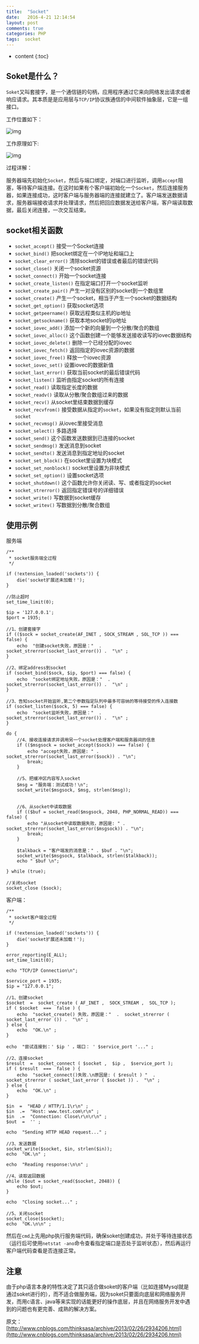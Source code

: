 ```yaml
---
title:  "Socket"
date:   2016-4-21 12:14:54
layout: post
comments: true
categories: PHP
tags:  socket
---
```


* content
{:toc}

## Soket是什么？

`Soket`又叫套接字，是一个通信链的句柄，应用程序通过它来向网络发出请求或者响应请求。其本质是是应用层与`TCP/IP`协议族通信的中间软件抽象层，它是一组接口。

工作位置如下：


![img](/static/img/socket1.jpg)


工作原理如下:

![img](/static/img/socket2.jpg)

过程详解：

服务器端先初始化`Socket`，然后与端口绑定，对端口进行监听，调用`accept`阻塞，等待客户端连接。在这时如果有个客户端初始化一个`Socket`，然后连接服务器，如果连接成功，这时客户端与服务器端的连接就建立了。客户端发送数据请求，服务器端接收请求并处理请求，然后把回应数据发送给客户端，客户端读取数据，最后关闭连接，一次交互结束。


## socket相关函数


- `socket_accept()` 接受一个Socket连接
- `socket_bind()` 把socket绑定在一个IP地址和端口上
- `socket_clear_error()` 清除socket的错误或者最后的错误代码
- `socket_close()` 关闭一个socket资源
- `socket_connect()` 开始一个socket连接
- `socket_create_listen()` 在指定端口打开一个socket监听
- `socket_create_pair()` 产生一对没有区别的socket到一个数组里
- `socket_create()` 产生一个socket，相当于产生一个socket的数据结构
- `socket_get_option()` 获取socket选项
- `socket_getpeername()` 获取远程类似主机的ip地址
- `socket_getsockname()` 获取本地socket的ip地址
- `socket_iovec_add()` 添加一个新的向量到一个分散/聚合的数组
- `socket_iovec_alloc()` 这个函数创建一个能够发送接收读写的iovec数据结构
- `socket_iovec_delete()` 删除一个已经分配的iovec
- `socket_iovec_fetch()` 返回指定的iovec资源的数据
- `socket_iovec_free()` 释放一个iovec资源
- `socket_iovec_set()` 设置iovec的数据新值
- `socket_last_error()` 获取当前socket的最后错误代码
- `socket_listen()` 监听由指定socket的所有连接
- `socket_read()` 读取指定长度的数据
- `socket_readv()` 读取从分散/聚合数组过来的数据
- `socket_recv()` 从socket里结束数据到缓存
- `socket_recvfrom()` 接受数据从指定的`socket`，如果没有指定则默认当前`socket`
- `socket_recvmsg()` 从iovec里接受消息
- `socket_select()` 多路选择
- `socket_send()` 这个函数发送数据到已连接的socket
- `socket_sendmsg()` 发送消息到socket
- `socket_sendto()` 发送消息到指定地址的socket
- `socket_set_block()` 在socket里设置为块模式
- `socket_set_nonblock()` socket里设置为非块模式
- `socket_set_option()` 设置socket选项
- `socket_shutdown()` 这个函数允许你关闭读、写、或者指定的socket
- `socket_strerror()` 返回指定错误号的详细错误
- `socket_write()` 写数据到socket缓存
- `socket_writev()` 写数据到分散/聚合数组



## 使用示例

服务端

```
/**
 * socket服务端全过程
 */

if (!extension_loaded('sockets')) {
	die('socket扩展还未加载！');
}

//防止超时
set_time_limit(0);

$ip = '127.0.0.1';
$port = 1935;

//1、创建套接字
if (($sock = socket_create(AF_INET , SOCK_STREAM , SOL_TCP )) ===  false) {
	echo  "创建socket失败，原因是："  .  socket_strerror(socket_last_error()) .  "\n" ;
}

//2、绑定address到socket
if (socket_bind($sock, $ip, $port) === false) {
	echo  "socket绑定地址失败，原因是："  .  socket_strerror(socket_last_error()) .  "\n" ;
}

//3、告知socket开始监听,第二个参数指定队列中最多可容纳的等待接受的传入连接数
if (socket_listen($sock, 5) === false) {
	echo  "socket监听失败，原因是："  .  socket_strerror(socket_last_error()) .  "\n" ;
}

do {
	//4、接收连接请求并调用另一个socket处理客户端和服务器间的信息
	if (($msgsock = socket_accept($sock)) === false) {
		echo "accept失败，原因是: " . socket_strerror(socket_last_error($sock)) . "\n";
		break;
	}

	//5、把缓冲区内容写入socket
	$msg = "服务端：测试成功！\n";
	socket_write($msgsock, $msg, strlen($msg));


	//6、从socket中读取数据
	if (($buf = socket_read($msgsock, 2048, PHP_NORMAL_READ)) === false) {
		echo "从socket中读取数据失败，原因是: " . socket_strerror(socket_last_error($msgsock)) . "\n";
		break;
	}

	$talkback = "客户端发的消息是：" . $buf . "\n";
	socket_write($msgsock, $talkback, strlen($talkback));
	echo " $buf \n";

} while (true);

//关闭socket
socket_close ($sock);
```

客户端：

```
/**
 * socket客户端全过程
 */

if (!extension_loaded('sockets')) {
	die('socket扩展还未加载！');
}

error_reporting(E_ALL);
set_time_limit(0);

echo "TCP/IP Connection\n";

$service_port = 1935;
$ip = "127.0.0.1";

//1、创建socket
$socket  =  socket_create ( AF_INET ,  SOCK_STREAM ,  SOL_TCP );
if ( $socket  ===  false ) {
	echo  "socket_create() 失败，原因是："  .  socket_strerror ( socket_last_error ()) .  "\n" ;
} else {
	echo  "OK.\n" ;
}

echo  "尝试连接到：' $ip ' ，端口： ' $service_port '..." ;

//2、连接socket
$result  =  socket_connect ( $socket ,  $ip ,  $service_port );
if ( $result  ===  false ) {
	echo  "socket_connect()失败.\n原因是: ( $result ) "  .  socket_strerror ( socket_last_error ( $socket )) .  "\n" ;
} else {
	echo  "OK.\n" ;
}

$in  =  "HEAD / HTTP/1.1\r\n" ;
$in  .=  "Host: www.test.com\r\n" ;
$in  .=  "Connection: Close\r\n\r\n" ;
$out  =  '' ;

echo  "Sending HTTP HEAD request..." ;

//3、发送数据
socket_write($socket, $in, strlen($in));
echo  "OK.\n" ;

echo  "Reading response:\n\n" ;

//4、读取返回数据
while ($out = socket_read($socket, 2048)) {
	echo $out;
}

echo  "Closing socket..." ;

//5、关闭socket
socket_close($socket);
echo  "OK.\n\n" ;
```

然后在`cmd`上先用php执行服务端代码，确保soket创建成功，并处于等待连接状态（运行后可使用`netstat -ano`命令查看指定端口是否处于监听状态），然后再运行客户端代码查看是否连接正常。


## 注意

由于php语言本身的特性决定了其只适合做soket的客户端（比如连接Mysql就是通过soket进行的），而不适合做服务端，因为soket只要面向底层和网络服务开发，而用c语言、java等来实现的话能更好的操作底层，并且在网络服务开发中遇到的问题也有更完善、成熟的解决方案。

原文：[http://www.cnblogs.com/thinksasa/archive/2013/02/26/2934206.html](http://www.cnblogs.com/thinksasa/archive/2013/02/26/2934206.html)